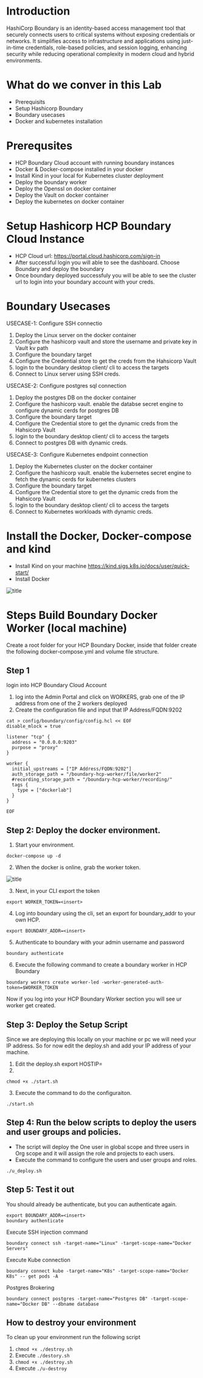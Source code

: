 # Introduction
HashiCorp Boundary is an identity-based access management tool that securely connects users to critical systems without exposing credentials or networks. It simplifies access to infrastructure and applications using just-in-time credentials, role-based policies, and session logging, enhancing security while reducing operational complexity in modern cloud and hybrid environments.

# What do we conver in this Lab
* Prerequisits
* Setup Hashicorp Boundary
* Boundary usecases
* Docker and kubernetes installation 

# Prerequsites
* HCP Boundary Cloud account with running boundary instances
* Docker & Docker-compose installed in your docker
* Install Kind in your local for Kubernetes cluster deployment
* Deploy the boundary worker
* Deploy the Openssl on docker container
* Deploy the Vault on docker container
* Deploy the kubernetes on docker container

# Setup Hashicorp HCP Boundary Cloud Instance
* HCP Cloud url: https://portal.cloud.hashicorp.com/sign-in
* After successful login you will able to see the dashboard. Choose Boundary and deploy the boundary
* Once boundary deployed successfuly you will be able to see the cluster url to login into your boundary account with your creds.

# Boundary Usecases
USECASE-1: Configure SSH connectio
  1. Deploy the Linux server on the docker container
  2. Configure the hashicorp vault and store the username and private key in Vault kv path
  3. Configure the boundary target
  4. Configure the Credential store to get the creds from the Hahsicorp Vault
  5. login to the boundary desktop client/ cli to access the targets
  6. Connect to Linux server using SSH creds.

USECASE-2: Configure postgres sql connection
  1. Deploy the postgres DB on the docker container
  2. Configure the hashicorp vault. enable the databse secret engine to configure dynamic cerds for postgres DB
  3. Configure the boundary target
  4. Configure the Credential store to get the dynamic creds from the Hahsicorp Vault
  5. login to the boundary desktop client/ cli to access the targets
  6. Connect to postgres DB with dynamic creds.

USECASE-3: Configure Kubernetes endpoint connection
  1. Deploy the Kubernetes cluster on the docker container
  2. Configure the hashicorp vault. enable the kubernetes secret engine to fetch the dynamic cerds for kubernetes clusters
  3. Configure the boundary target
  4. Configure the Credential store to get the dynamic creds from the Hahsicorp Vault
  5. login to the boundary desktop client/ cli to access the targets
  6. Connect to Kubernetes workloads with dynamic creds.

# Install the Docker, Docker-compose and kind
* Install Kind on your machine https://kind.sigs.k8s.io/docs/user/quick-start/
* Install Docker 


![title](./images/lab_architecture.png)

# Steps Build Boundary Docker Worker (local machine)
Create a root folder for your HCP Boundary Docker, inside that folder create the following docker-compose.yml and volume file structure.

## Step 1
login into HCP Boundary Cloud Account

1. log into the Admin Portal and click on WORKERS, grab one of the IP address from one of the 2 workers deployed
2. Create the configuration file and input that IP Address/FQDN:9202 

```
cat > config/boundary/config/config.hcl << EOF
disable_mlock = true

listener "tcp" {
  address = "0.0.0.0:9203"
  purpose = "proxy"
}

worker {
  initial_upstreams = ["IP Address/FQDN:9202"]
  auth_storage_path = "/boundary-hcp-worker/file/worker2"
  #recording_storage_path = "/boundary-hcp-worker/recording/"
  tags {
    type = ["dockerlab"]
  }
}

EOF
```

## Step 2: Deploy the docker environment. 

1. Start your environment.
 
```
docker-compose up -d
```

2. When the docker is online, grab the worker token.

![title](./images/hcp_worker.png)

3. Next, in your CLI export the token

```
export WORKER_TOKEN=<insert>
```

4. Log into boundary using the cli, set an export for boundary_addr to your own HCP.

```
export BOUNDARY_ADDR=<insert>
```

5. Authenticate to boundary with your admin username and password

```
boundary authenticate 
```

6. Execute the following command to create a boundary worker in HCP Boundary

```
boundary workers create worker-led -worker-generated-auth-token=$WORKER_TOKEN
```

Now if you log into your HCP Boundary Worker section you will see ur worker get created.


## Step 3: Deploy the Setup Script
Since we are deploying this locally on your machine or pc we will need your IP address. So for now edit the deploy.sh and add your IP address of your machine. 

1. Edit the deploy.sh export HOSTIP=<insert your pc ip>
2. 

``` 
chmod +x ./start.sh 
```
3. Execute the command to do the configuraiton.

```
./start.sh
```

## Step 4: Run the below scripts to deploy the users and user groups and policies.
* The script will deploy the One user in global scope and three users in Org scope and it will assign the role and projects to each users.
* Execute the command to configure the users and user groups and roles.

```
./u_deploy.sh
```

## Step 5: Test it out
You should already be authenticate, but you can authenticate again.  
```
export BOUNDARY_ADDR=<insert>
boundary authenticate 
```

Execute SSH injection command

```
boundary connect ssh -target-name="Linux" -target-scope-name="Docker Servers"
```


Execute Kube connection 

```
boundary connect kube -target-name="K8s" -target-scope-name="Docker K8s" -- get pods -A
```


Postgres Brokering 

```
boundary connect postgres -target-name="Postgres DB" -target-scope-name="Docker DB" --dbname database
```

## How to destroy your environment
To clean up your environment run the following script
1. ``` chmod +x ./destroy.sh ```
2. Execute ``` ./destory.sh  ```
3. ``` chmod +x ./destroy.sh ```
4. Execute ``` ./u-destroy ```

